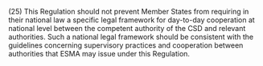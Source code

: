 (25) This Regulation should not prevent Member States from requiring in their national law a specific legal framework for day-to-day cooperation at national level between the competent authority of the CSD and relevant authorities. Such a national legal framework should be consistent with the guidelines concerning supervisory practices and cooperation between authorities that ESMA may issue under this Regulation.